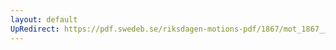 ```yaml
---
layout: default
UpRedirect: https://pdf.swedeb.se/riksdagen-motions-pdf/1867/mot_1867__ak__00210/mot_1867__ak__00210_001.pdf
---
```

